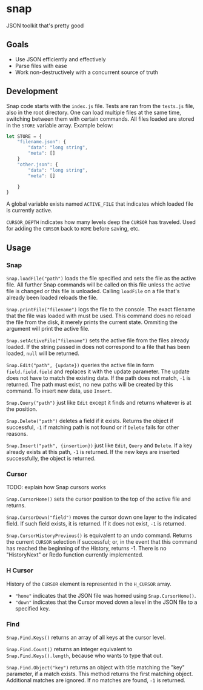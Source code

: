 # snap
JSON toolkit that's pretty good

## Goals
- Use JSON efficiently and effectively
- Parse files with ease
- Work non-destructively with a concurrent source of truth



## Development
Snap code starts with the `index.js` file. Tests are ran from the `tests.js` file, also in the root directory. One can load multiple files at the same time, switching between them with certain commands. All files loaded are stored in the `STORE` variable array. Example below:

```javascript
let STORE = {
    "filename.json": {
        "data": "long string",
        "meta": []
    }
    "other.json": {
        "data": "long string",
        "meta": []

    }
}
```
A global variable exists named `ACTIVE_FILE` that indicates which loaded file is currently active.

`CURSOR_DEPTH` indicates how many levels deep the `CURSOR` has traveled. Used for adding the `CURSOR` back to `HOME` before saving, etc.

## Usage

### Snap
`Snap.loadFile("path")` loads the file specified and sets the file as the active file. All further Snap commands will be called on this file unless the active file is changed or this file is unloaded. Calling `loadFile` on a file that's already been loaded reloads the file.

`Snap.printFile("filename")` logs the file to the console. The exact filename that the file was loaded with must be used. This command does no reload the file from  the disk, it merely prints the current state. Ommiting the argument will print the active file.

`Snap.setActiveFile("filename")` sets the active file from the files already loaded. If the string passed in does not correspond to a file that has been loaded, `null` will be returned.

`Snap.Edit("path", {update})` queries the active file in form `field.field.field` and replaces it with the update parameter. The update does not have to match the existing data. If the path does not match, `-1` is returned. The path must exist, no new paths will be created by this command. To insert new data, use `Insert`.

`Snap.Query("path")` just like `Edit` except it finds and returns whatever is at the position.

`Snap.Delete("path")` deletes a field if it exists. Returns the object if successful, `-1` if matching path is not found or if `Delete` fails for other reasons.

`Snap.Insert("path", {insertion})` just like `Edit`, `Query` and `Delete`. If a key already exists at this path, `-1` is returned. If the new keys are inserted successfully, the object is returned.

### Cursor
TODO: explain how Snap cursors works

`Snap.CursorHome()` sets the cursor position to the top of the active file and returns.

`Snap.CursorDown("field")`	moves the cursor down one layer to the indicated field. If such field exists, it is returned. If it does not exist, `-1` is returned.

`Snap.CursorHistoryPrevious()` is equivalent to an undo command. Returns the current `CURSOR` selection if successful; or, in the event that this command has reached the beginning of the History, returns -1. There is no "HistoryNext" or Redo function currently implemented.


### H Cursor
History of the `CURSOR` element is represented in the `H_CURSOR` array.

- `"home"` indicates that the JSON file was homed using `Snap.CursorHome()`.
- `"down"` indicates that the Cursor moved down a level in the JSON file to a specified key.

### Find
`Snap.Find.Keys()` returns an array of all keys at the cursor level.

`Snap.Find.Count()` returns an integer equivalent to `Snap.Find.Keys().length`, because who wants to type that out.

`Snap.Find.Object("key")` returns an object with title matching the "key" parameter, if a match exists. This method returns the first matching object. Additional matches are ignored. If no matches are found, `-1` is returned.



